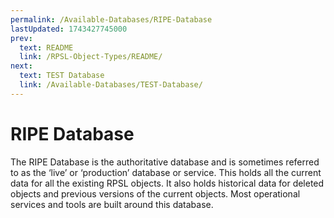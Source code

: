 ```yaml
---
permalink: /Available-Databases/RIPE-Database
lastUpdated: 1743427745000
prev:
  text: README
  link: /RPSL-Object-Types/README/
next:
  text: TEST Database
  link: /Available-Databases/TEST-Database/
---
```


# RIPE Database

The RIPE Database is the authoritative database and is sometimes referred to as the ‘live’ or ‘production’ database or service. This holds all the current data for all the existing RPSL objects. It also holds historical data for deleted objects and previous versions of the current objects. Most operational services and tools are built around this database.
